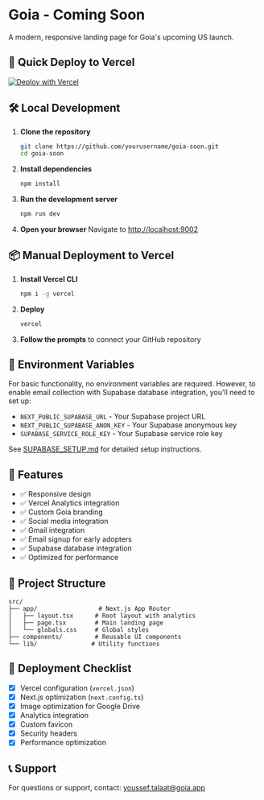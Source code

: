 # Goia - Coming Soon

A modern, responsive landing page for Goia's upcoming US launch.

## 🚀 Quick Deploy to Vercel

[![Deploy with Vercel](https://vercel.com/button)](https://vercel.com/new/clone?repository-url=https://github.com/yourusername/goia-soon)

## 🛠️ Local Development

1. **Clone the repository**
   ```bash
   git clone https://github.com/yourusername/goia-soon.git
   cd goia-soon
   ```

2. **Install dependencies**
   ```bash
   npm install
   ```

3. **Run the development server**
   ```bash
   npm run dev
   ```

4. **Open your browser**
   Navigate to [http://localhost:9002](http://localhost:9002)

## 📦 Manual Deployment to Vercel

1. **Install Vercel CLI**
   ```bash
   npm i -g vercel
   ```

2. **Deploy**
   ```bash
   vercel
   ```

3. **Follow the prompts** to connect your GitHub repository

## 🔧 Environment Variables

For basic functionality, no environment variables are required. However, to enable email collection with Supabase database integration, you'll need to set up:

- `NEXT_PUBLIC_SUPABASE_URL` - Your Supabase project URL
- `NEXT_PUBLIC_SUPABASE_ANON_KEY` - Your Supabase anonymous key
- `SUPABASE_SERVICE_ROLE_KEY` - Your Supabase service role key

See [SUPABASE_SETUP.md](./SUPABASE_SETUP.md) for detailed setup instructions.

## 🎯 Features

- ✅ Responsive design
- ✅ Vercel Analytics integration
- ✅ Custom Goia branding
- ✅ Social media integration
- ✅ Gmail integration
- ✅ Email signup for early adopters
- ✅ Supabase database integration
- ✅ Optimized for performance

## 📁 Project Structure

```
src/
├── app/                 # Next.js App Router
│   ├── layout.tsx      # Root layout with analytics
│   ├── page.tsx        # Main landing page
│   └── globals.css     # Global styles
├── components/         # Reusable UI components
└── lib/               # Utility functions
```

## 🚀 Deployment Checklist

- [x] Vercel configuration (`vercel.json`)
- [x] Next.js optimization (`next.config.ts`)
- [x] Image optimization for Google Drive
- [x] Analytics integration
- [x] Custom favicon
- [x] Security headers
- [x] Performance optimization

## 📞 Support

For questions or support, contact: youssef.talaat@goia.app
